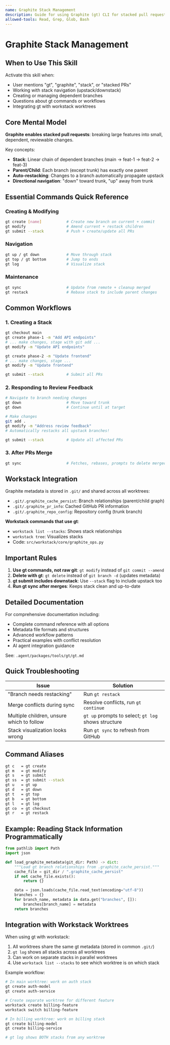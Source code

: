 ```yaml
---
name: Graphite Stack Management
description: Guide for using Graphite (gt) CLI for stacked pull requests. Use when working with gt commands, stacked PRs, stack navigation, or when users mention graphite, gt, upstack, downstack, restack, or stack-based workflows.
allowed-tools: Read, Grep, Glob, Bash
---
```


# Graphite Stack Management

## When to Use This Skill

Activate this skill when:

- User mentions "gt", "graphite", "stack", or "stacked PRs"
- Working with stack navigation (upstack/downstack)
- Creating or managing dependent branches
- Questions about gt commands or workflows
- Integrating gt with workstack worktrees

## Core Mental Model

**Graphite enables stacked pull requests**: breaking large features into small, dependent, reviewable changes.

Key concepts:

- **Stack**: Linear chain of dependent branches (main → feat-1 → feat-2 → feat-3)
- **Parent/Child**: Each branch (except trunk) has exactly one parent
- **Auto-restacking**: Changes to a branch automatically propagate upstack
- **Directional navigation**: "down" toward trunk, "up" away from trunk

## Essential Commands Quick Reference

### Creating & Modifying

```bash
gt create [name]           # Create new branch on current + commit
gt modify                  # Amend current + restack children
gt submit --stack          # Push + create/update all PRs
```

### Navigation

```bash
gt up / gt down            # Move through stack
gt top / gt bottom         # Jump to ends
gt log                     # Visualize stack
```

### Maintenance

```bash
gt sync                    # Update from remote + cleanup merged
gt restack                 # Rebase stack to include parent changes
```

## Common Workflows

### 1. Creating a Stack

```bash
gt checkout main
gt create phase-1 -m "Add API endpoints"
# ... make changes, stage with git add ...
gt modify -m "Update API endpoints"

gt create phase-2 -m "Update frontend"
# ... make changes, stage ...
gt modify -m "Update frontend"

gt submit --stack          # Submit all PRs
```

### 2. Responding to Review Feedback

```bash
# Navigate to branch needing changes
gt down                    # Move toward trunk
gt down                    # Continue until at target

# Make changes
git add .
gt modify -m "Address review feedback"
# Automatically restacks all upstack branches!

gt submit --stack          # Update all affected PRs
```

### 3. After PRs Merge

```bash
gt sync                    # Fetches, rebases, prompts to delete merged
```

## Workstack Integration

Graphite metadata is stored in `.git/` and shared across all worktrees:

- `.git/.graphite_cache_persist`: Branch relationships (parent/child graph)
- `.git/.graphite_pr_info`: Cached GitHub PR information
- `.git/.graphite_repo_config`: Repository config (trunk branch)

**Workstack commands that use gt**:

- `workstack list --stacks`: Shows stack relationships
- `workstack tree`: Visualizes stacks
- Code: `src/workstack/core/graphite_ops.py`

## Important Rules

1. **Use gt commands, not raw git**: `gt modify` instead of `git commit --amend`
2. **Delete with gt**: `gt delete` instead of `git branch -d` (updates metadata)
3. **gt submit includes downstack**: Use `--stack` flag to include upstack too
4. **Run gt sync after merges**: Keeps stack clean and up-to-date

## Detailed Documentation

For comprehensive documentation including:

- Complete command reference with all options
- Metadata file formats and structures
- Advanced workflow patterns
- Practical examples with conflict resolution
- AI agent integration guidance

See: `.agent/packages/tools/gt/gt.md`

## Quick Troubleshooting

| Issue                                     | Solution                                            |
| ----------------------------------------- | --------------------------------------------------- |
| "Branch needs restacking"                 | Run `gt restack`                                    |
| Merge conflicts during sync               | Resolve conflicts, run `gt continue`                |
| Multiple children, unsure which to follow | `gt up` prompts to select; `gt log` shows structure |
| Stack visualization looks wrong           | Run `gt sync` to refresh from GitHub                |

## Command Aliases

```bash
gt c   = gt create
gt m   = gt modify
gt s   = gt submit
gt ss  = gt submit --stack
gt u   = gt up
gt d   = gt down
gt t   = gt top
gt b   = gt bottom
gt l   = gt log
gt co  = gt checkout
gt r   = gt restack
```

## Example: Reading Stack Information Programmatically

```python
from pathlib import Path
import json

def load_graphite_metadata(git_dir: Path) -> dict:
    """Load gt branch relationships from .graphite_cache_persist."""
    cache_file = git_dir / ".graphite_cache_persist"
    if not cache_file.exists():
        return {}

    data = json.loads(cache_file.read_text(encoding="utf-8"))
    branches = {}
    for branch_name, metadata in data.get("branches", []):
        branches[branch_name] = metadata
    return branches
```

## Integration with Workstack Worktrees

When using gt with workstack:

1. All worktrees share the same gt metadata (stored in common `.git/`)
2. `gt log` shows all stacks across all worktrees
3. Can work on separate stacks in parallel worktrees
4. Use `workstack list --stacks` to see which worktree is on which stack

Example workflow:

```bash
# In main worktree: work on auth stack
gt create auth-model
gt create auth-service

# Create separate worktree for different feature
workstack create billing-feature
workstack switch billing-feature

# In billing worktree: work on billing stack
gt create billing-model
gt create billing-service

# gt log shows BOTH stacks from any worktree
```
